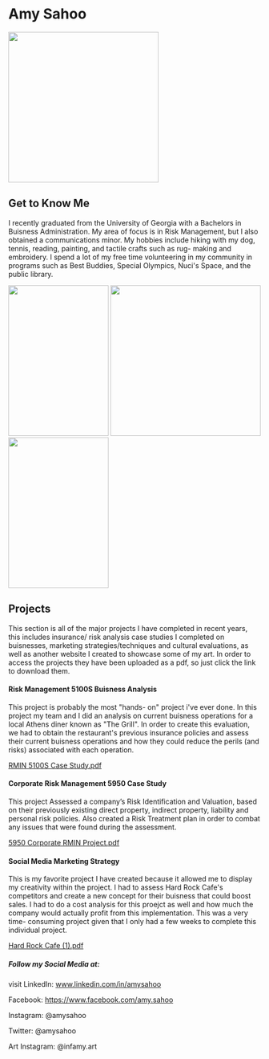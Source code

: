 
#     Amy Sahoo

<img src="https://user-images.githubusercontent.com/34382282/130311760-0ccfd7e9-6ad8-4351-ab67-1bb1dc2e15e8.png" width="300" height="300">


## Get to Know Me
I recently graduated from the University of Georgia with a Bachelors in Buisness Administration. My area of focus is in Risk Management, but I also obtained a communications minor. My hobbies include hiking with my dog, tennis, reading, painting, and tactile crafts such as rug- making and embroidery. I spend a lot of my free time volunteering in my community in programs such as Best Buddies, Special Olympics, Nuci's Space, and the public library. 

<img src="https://user-images.githubusercontent.com/34382282/130310342-b141b36b-a1b5-4d6b-8f1c-adc9ba2da1fc.jpg" width="200" height="300"> <img src="https://user-images.githubusercontent.com/34382282/130312234-a4dbb514-0b80-4cf9-9eee-d21307eff9a4.jpeg" width="300" height="300"> <img src="https://user-images.githubusercontent.com/34382282/130312305-9c141fd7-1749-436f-9135-7f2af53b47ac.jpeg" width="200" height="300">





## Projects
This section is all of the major projects I have completed in recent years, this includes insurance/ risk analysis case studies I completed on buisnesses, marketing strategies/techniques and cultural evaluations, as well as another website I created to showcase some of my art. In order to access the projects they have been uploaded as a pdf, so just click the link to download them. 

#### Risk Management 5100S Buisness Analysis
This project is probably the most "hands- on" project i've ever done. In this project my team and I did an analysis on current buisness operations for a local Athens diner known as "The Grill". In order to create this evaluation, we had to obtain the restaurant's previous insurance policies and assess their current buisness operations and how they could reduce the perils (and risks) associated with each operation. 

[RMIN 5100S Case Study.pdf](https://github.com/amysahoo/amysahoo.github.io/files/7025057/RMIN.5100S.Case.Study.pdf)


#### Corporate Risk Management 5950 Case Study 
This project Assessed a company’s Risk Identification and Valuation, based on their previously existing direct property, indirect property, liability and personal risk policies. Also created a Risk Treatment plan in order to combat any issues that were found during the assessment. 

[5950 Corporate RMIN Project.pdf](https://github.com/amysahoo/amysahoo.github.io/files/7025062/5950.Corporate.RMIN.Project.pdf)

#### Social Media Marketing Strategy 
This is my favorite project I have created because it allowed me to display my creativity within the project. I had to assess Hard Rock Cafe's competitors and create a new concept for their buisness that could boost sales. I had to do a cost analysis for this proejct as well and how much the company would actually profit from this implementation. This was a very time- consuming project given that I only had a few weeks to complete this individual project. 

[Hard Rock Cafe (1).pdf](https://github.com/amysahoo/amysahoo.github.io/files/7025111/Hard.Rock.Cafe.1.pdf)


##### Follow my Social Media at:
 

visit LinkedIn: www.linkedin.com/in/amysahoo

Facebook: https://www.facebook.com/amy.sahoo

Instagram: @amysahoo

Twitter: @amysahoo

Art Instagram: @infamy.art
